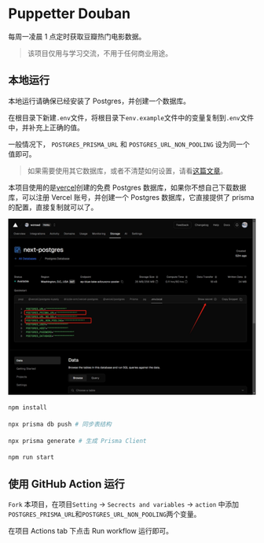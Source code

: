 # Puppetter Douban

每周一凌晨 1 点定时获取豆瓣热门电影数据。

> 该项目仅用与学习交流，不用于任何商业用途。

## 本地运行

本地运行请确保已经安装了 Postgres，并创建一个数据库。

在根目录下新建`.env`文件，将根目录下`env.example`文件中的变量复制到`.env`文件中，并补充上正确的值。

一般情况下， `POSTGRES_PRISMA_URL` 和 `POSTGRES_URL_NON_POOLING` 设为同一个值即可。

> 如果需要使用其它数据库，或者不清楚如何设置，请看[这篇文章](https://www.prisma.io/docs/orm/reference/connection-urls)。

本项目使用的是[vercel](https://vercel.com/)创建的免费 Postgres 数据库，如果你不想自己下载数据库，可以注册 Vercel 账号，并创建一个 Postgres 数据库，它直接提供了 prisma 的配置，直接复制就可以了。

![Vercel Image](assets/vercel-storage.png)

```bash
npm install

npx prisma db push # 同步表结构

npx prisma generate # 生成 Prisma Client

npm run start
```

## 使用 GitHub Action 运行

`Fork` 本项目，在项目`Setting` -> `Secrects and variables` -> `action` 中添加`POSTGRES_PRISMA_URL`和`POSTGRES_URL_NON_POOLING`两个变量。

在项目 Actions tab 下点击 Run workflow 运行即可。
